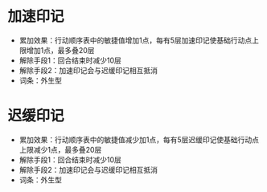 # 加速印记

* 累加效果：行动顺序表中的敏捷值增加1点，每有5层加速印记使基础行动点上限增加1点，最多叠20层
* 解除手段1：回合结束时减少10层
* 解除手段2：加速印记会与迟缓印记相互抵消
* 词条：外生型

# 迟缓印记

* 累加效果：行动顺序表中的敏捷值减少加1点，每有5层迟缓印记使基础行动点上限减少1点，最多叠20层
* 解除手段1：回合结束时减少10层
* 解除手段2：加速印记会与迟缓印记相互抵消
* 词条：外生型